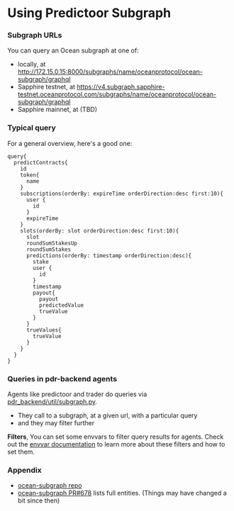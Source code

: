 <!--
Copyright 2023 Ocean Protocol Foundation
SPDX-License-Identifier: Apache-2.0
-->

# Using Predictoor Subgraph

### Subgraph URLs

You can query an Ocean subgraph at one of:
- locally, at http://172.15.0.15:8000/subgraphs/name/oceanprotocol/ocean-subgraph/graphql
- Sapphire testnet, at https://v4.subgraph.sapphire-testnet.oceanprotocol.com/subgraphs/name/oceanprotocol/ocean-subgraph/graphql
- Sapphire mainnet, at (TBD)

### Typical query

For a general overview, here's a good one:
```text
query{
  predictContracts{
    id
    token{
      name
    }
    subscriptions(orderBy: expireTime orderDirection:desc first:10){
      user {
        id
      }
      expireTime
    }
    slots(orderBy: slot orderDirection:desc first:10){
      slot
      roundSumStakesUp
      roundSumStakes
      predictions(orderBy: timestamp orderDirection:desc){
        stake
        user {
          id
        }
        timestamp
        payout{
          payout
          predictedValue
          trueValue
        }
      }
      trueValues{
        trueValue
      }
    }
  } 
}
```
  

### Queries in pdr-backend agents

Agents like predictoor and trader do queries via [pdr_backend/util/subgraph.py](https://github.com/oceanprotocol/pdr-backend/blob/main/pdr_backend/util/subgraph.py).
- They call to a subgraph, at a given url, with a particular query
- and they may filter further

**Filters**, You can set some envvars to filter query results for agents. Check out the [envvar documentation](./envvars.md#filters) to learn more about these filters and how to set them.

### Appendix

- [ocean-subgraph repo](https://github.com/oceanprotocol/ocean-subgraph)
- [ocean-subgraph PR#678](https://github.com/oceanprotocol/ocean-subgraph/pull/678) lists full entities. (Things may have changed a bit since then)

